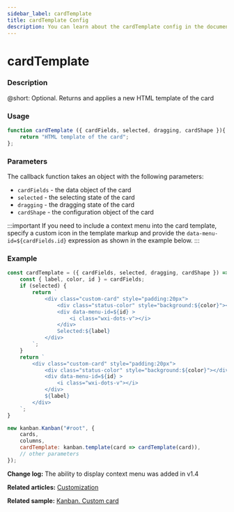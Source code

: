 ```yaml
---
sidebar_label: cardTemplate
title: cardTemplate Config
description: You can learn about the cardTemplate config in the documentation of the DHTMLX JavaScript Kanban library. Browse developer guides and API reference, try out code examples and live demos, and download a free 30-day evaluation version of DHTMLX Kanban.
---
```


# cardTemplate

### Description

@short: Optional. Returns and applies a new HTML template of the card

### Usage

~~~jsx
function cardTemplate ({ cardFields, selected, dragging, cardShape }){
    return "HTML template of the card";
};
~~~

### Parameters

The callback function takes an object with the following parameters:

- `cardFields` - the data object of the card
- `selected` - the selecting state of the card
- `dragging` - the dragging state of the card
- `cardShape` - the configuration object of the card

:::important
If you need to include a context menu into the card template, specify a custom icon in the template markup and provide the `data-menu-id=${cardFields.id}` expression as shown in the example below.
:::

### Example

~~~jsx {1-23,28}
const cardTemplate = ({ cardFields, selected, dragging, cardShape }) => {
    const { label, color, id } = cardFields;
    if (selected) {
        return `
            <div class="custom-card" style="padding:20px">
                <div class="status-color" style="background:${color}"></div>
                <div data-menu-id=${id} >
                    <i class="wxi-dots-v"></i>
                </div>
                Selected:${label}
            </div>
        `;
    }
    return `
        <div class="custom-card" style="padding:20px">
            <div class="status-color" style="background:${color}"></div>
            <div data-menu-id=${id} >
                <i class="wxi-dots-v"></i>
            </div>
            ${label}
        </div>
    `;
}

new kanban.Kanban("#root", {
    cards,
    columns,
    cardTemplate: kanban.template(card => cardTemplate(card)),
    // other parameters
});
~~~

**Change log:** The ability to display context menu was added in v1.4

**Related articles:** [Customization](../../../guides/customization#custom-cards)

**Related sample:** [Kanban. Custom card](https://snippet.dhtmlx.com/8rhdq81d?tag=kanban)
